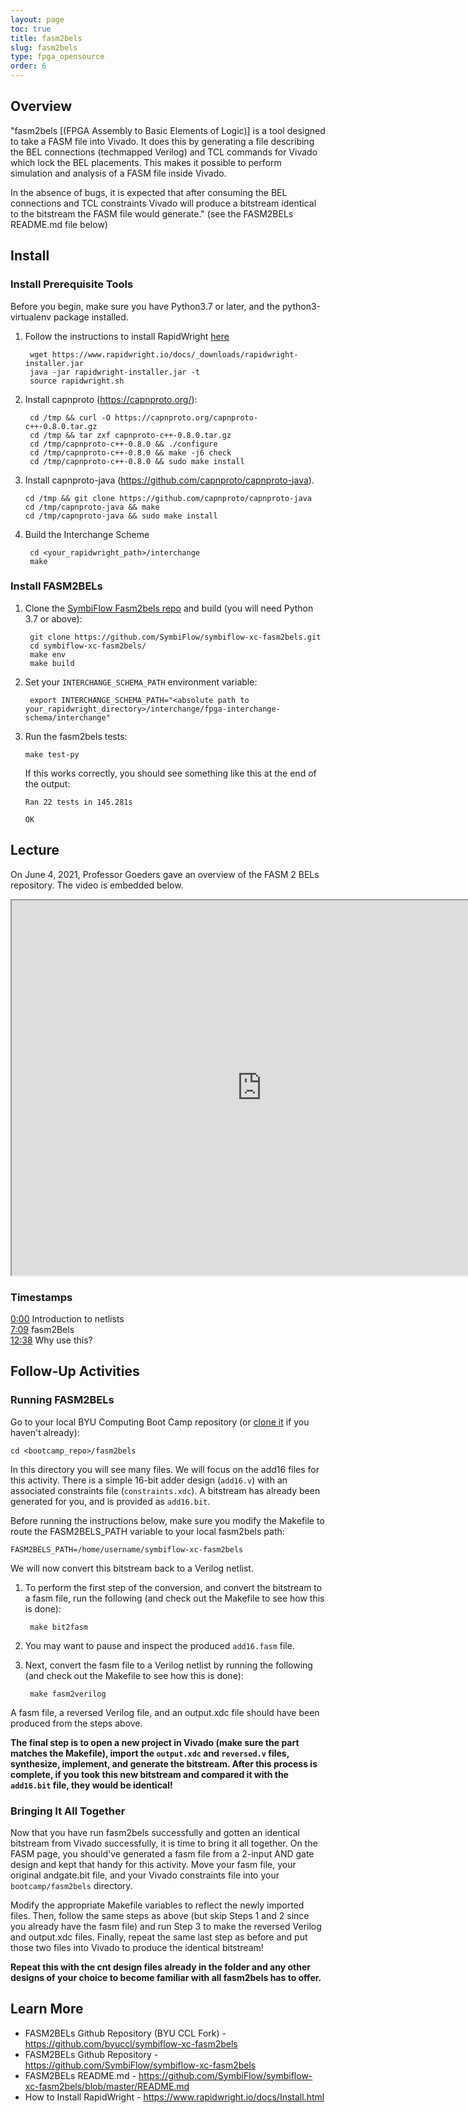 ```yaml
---
layout: page
toc: true
title: fasm2bels
slug: fasm2bels
type: fpga_opensource
order: 6
---
```


## Overview

"fasm2bels [(FPGA Assembly to Basic Elements of Logic)] is a tool designed to take a FASM file into Vivado. It does this by generating a file describing the BEL connections (techmapped Verilog) and TCL commands for Vivado which lock the BEL placements. This makes it possible to perform simulation and analysis of a FASM file inside Vivado.

In the absence of bugs, it is expected that after consuming the BEL connections and TCL constraints Vivado will produce a bitstream identical to the bitstream the FASM file would generate." (see the FASM2BELs README.md file below)

## Install

### Install Prerequisite Tools

Before you begin, make sure you have Python3.7 or later, and the python3-virtualenv package installed.

1. Follow the instructions to install RapidWright [here](https://github.com/Xilinx/RapidWright)

        wget https://www.rapidwright.io/docs/_downloads/rapidwright-installer.jar
        java -jar rapidwright-installer.jar -t
        source rapidwright.sh

1. Install capnproto (<https://capnproto.org/>):

        cd /tmp && curl -O https://capnproto.org/capnproto-c++-0.8.0.tar.gz
        cd /tmp && tar zxf capnproto-c++-0.8.0.tar.gz
        cd /tmp/capnproto-c++-0.8.0 && ./configure
        cd /tmp/capnproto-c++-0.8.0 && make -j6 check
        cd /tmp/capnproto-c++-0.8.0 && sudo make install

1.  Install capnproto-java (<https://github.com/capnproto/capnproto-java>).

        cd /tmp && git clone https://github.com/capnproto/capnproto-java
        cd /tmp/capnproto-java && make
        cd /tmp/capnproto-java && sudo make install

1. Build the Interchange Scheme

        cd <your_rapidwright_path>/interchange
        make

### Install FASM2BELs

1. Clone the [SymbiFlow Fasm2bels repo](https://github.com/SymbiFlow/symbiflow-xc-fasm2bels.git) and build (you will need Python 3.7 or above):

        git clone https://github.com/SymbiFlow/symbiflow-xc-fasm2bels.git
        cd symbiflow-xc-fasm2bels/
        make env
        make build

1. Set your `INTERCHANGE_SCHEMA_PATH` environment variable:
    
        export INTERCHANGE_SCHEMA_PATH="<absolute path to your_rapidwright_directory>/interchange/fpga-interchange-schema/interchange"

 1. Run the fasm2bels tests:
 
        make test-py

    If this works correctly, you should see something like this at the end of the output:

        Ran 22 tests in 145.281s

        OK
    

## Lecture

On June 4, 2021, Professor Goeders gave an overview of the FASM 2 BELs repository. The video is embedded below. 

<iframe width="800" height="600" allow="fullscreen" 
src="https://www.youtube.com/embed/58wXkBlyu-Q"> 
</iframe>

### Timestamps

[0:00](https://www.youtube.com/watch?v=58wXkBlyu-Q&t=0s) Introduction to netlists<br>
[7:09](https://www.youtube.com/watch?v=58wXkBlyu-Q&t=429s) fasm2Bels<br>
[12:38](https://www.youtube.com/watch?v=58wXkBlyu-Q&t=758s) Why use this?

## Follow-Up Activities

### Running FASM2BELs

Go to your local BYU Computing Boot Camp repository (or [clone it](https://github.com/byu-cpe/ComputingBootCamp.git) if you haven't already):

    cd <bootcamp_repo>/fasm2bels

In this directory you will see many files. We will focus on the add16 files for this activity. There is a simple 16-bit adder design (`add16.v`) with an associated constraints file (`constraints.xdc`). A bitstream has already been generated for you, and is provided as `add16.bit`.

Before running the instructions below, make sure you modify the Makefile to route the FASM2BELS_PATH variable to your local fasm2bels path:

`FASM2BELS_PATH=/home/username/symbiflow-xc-fasm2bels`

We will now convert this bitstream back to a Verilog netlist.

1. To perform the first step of the conversion, and convert the bitstream to a fasm file, run the following (and check out the Makefile to see how this is done):

        make bit2fasm

2. You may want to pause and inspect the produced `add16.fasm` file.

3. Next, convert the fasm file to a Verilog netlist by running the following (and check out the Makefile to see how this is done):

        make fasm2verilog


A fasm file, a reversed Verilog file, and an output.xdc file should have been produced from the steps above. 

**The final step is to open a new project in Vivado (make sure the part matches the Makefile), import the `output.xdc` and `reversed.v` files, synthesize, implement, and generate the bitstream. After this process is complete, if you took this new bitstream and compared it with the `add16.bit` file, they would be identical!**


### Bringing It All Together

Now that you have run fasm2bels successfully and gotten an identical bitstream from Vivado successfully, it is time to bring it all together. On the FASM page, you should've generated a fasm file from a 2-input AND gate design and kept that handy for this activity. Move your fasm file, your original andgate.bit file, and your Vivado constraints file into your `bootcamp/fasm2bels` directory.

Modify the appropriate Makefile variables to reflect the newly imported files. Then, follow the same steps as above (but skip Steps 1 and 2 since you already have the fasm file) and run Step 3 to make the reversed Verilog and output.xdc files. Finally, repeat the same last step as before and put those two files into Vivado to produce the identical bitstream!

**Repeat this with the cnt design files already in the folder and any other designs of your choice to become familiar with all fasm2bels has to offer.**


## Learn More

* FASM2BELs Github Repository (BYU CCL Fork) - <https://github.com/byuccl/symbiflow-xc-fasm2bels>
* FASM2BELs Github Repository - <https://github.com/SymbiFlow/symbiflow-xc-fasm2bels>
* FASM2BELs README.md - <https://github.com/SymbiFlow/symbiflow-xc-fasm2bels/blob/master/README.md>
* How to Install RapidWright - <https://www.rapidwright.io/docs/Install.html>

